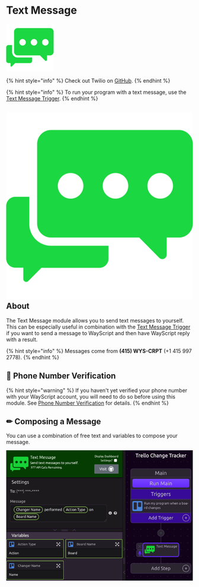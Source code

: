 # Text Message

![Send text messages to yourself.](../../.gitbook/assets/text_message_128x128%20%281%29.png)

{% hint style="info" %}
Check out Twilio on [GitHub](https://github.com/twilio/twilio-python).
{% endhint %}

{% hint style="info" %}
To run your program with a text message, use the [Text Message Trigger](../triggers/text-message-trigger.md).
{% endhint %}

## ![](../../.gitbook/assets/text_message.png) About

The Text Message module allows you to send text messages to yourself. This can be especially useful in combination with the [Text Message Trigger](../triggers/text-message-trigger.md) if you want to send a message to WayScript and then have WayScript reply with a result.

{% hint style="info" %}
Messages come from **\(415\) WYS-CRPT** \(+1 415 997 2778\).
{% endhint %}

## 📱 Phone Number Verification

{% hint style="warning" %}
If you haven't yet verified your phone number with your WayScript account, you will need to do so before using this module. See [Phone Number Verification](../../account-management/phone-number-verification.md) for details.
{% endhint %}

## ✏ Composing a Message

You can use a combination of free text and variables to compose your message.

![](../../.gitbook/assets/screen-shot-2019-07-17-at-4.26.17-pm.png)

